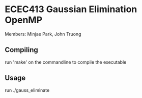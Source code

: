 # ECEC413 Gaussian Elimination OpenMP

Members: Minjae Park, John Truong

## Compiling

run 'make' on the commandline to compile the executable

## Usage

run ./gauss_eliminate <square matrix size>
